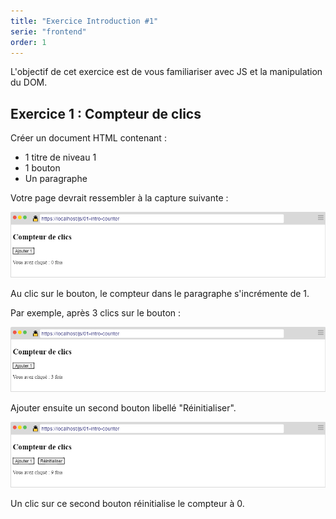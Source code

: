 ```yaml
---
title: "Exercice Introduction #1"
serie: "frontend"
order: 1
--- 
```


L'objectif de cet exercice est de vous familiariser avec JS et la manipulation du DOM.

## Exercice 1 : Compteur de clics

Créer un document HTML contenant : 

- 1 titre de niveau 1 
- 1 bouton  
- Un paragraphe

Votre page devrait ressembler à la capture suivante : 

![capture](./img/increment-1-1.png)

Au clic sur le bouton, le compteur dans le paragraphe s'incrémente de 1.

Par exemple, après 3 clics sur le bouton : 

![capture](./img/increment-1-1b.png) 

Ajouter ensuite un second bouton libellé "Réinitialiser". 

![capture](./img/increment-1-2.png) 

Un clic sur ce second bouton réinitialise le compteur à 0.
